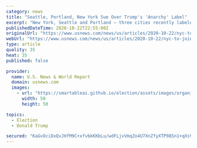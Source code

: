 ```yaml
---
category: news
title: "Seattle, Portland, New York Sue Over Trump's 'Anarchy' Label"
excerpt: "New York, Seattle and Portland — three cities recently labeled “anarchist jurisdictions” by the U.S. Justice Department — are suing to to invalidate the designation and to fight off the Trump administration’s efforts to withhold federal dollars."
publishedDateTime: 2020-10-22T22:55:00Z
originalUrl: "https://www.usnews.com/news/us/articles/2020-10-22/nyc-to-join-seattle-portland-in-suit-over-federal-funding"
webUrl: "https://www.usnews.com/news/us/articles/2020-10-22/nyc-to-join-seattle-portland-in-suit-over-federal-funding"
type: article
quality: 35
heat: 35
published: false

provider:
  name: U.S. News & World Report
  domain: usnews.com
  images:
    - url: "https://smartableai.github.io/election/assets/images/organizations/usnews.com-50x50.jpg"
      width: 50
      height: 50

topics:
  - Election
  - Donald Trump

secured: "KaGvOciDxQvJHfM9C+xfvbkKKbLu/wdFLjvVmqZo4U7XnZfyXTP98Sn1+qXsV+ZKdOgcDFh5Vo/HRWjHRKlDNiiokFcOqWZkA+Cb3K4cNRRVrkCWREnP7WmsBHxzw10Ul4a80QlJLnwzSjVW8Kr9foZt/jt4nqria8dW95TyNJAGi5htW+UaH42jd2mLZe6SGY7I7UCDM8p3QMY42JDu6stxTXmh0G0I2IkzyzoE1N+5w9Kw0Bo0dyToJDgs/gO5D1GVv3uPk3RG5hvFP1LUgc/oCGCnCGNR4SoWQ7THGcykwlALdRsj6SLJ/i1LL3ZBCWLV/TKa9hajrAs0aoLbUgABTigj/GYCKJ8fPJuoyTc=;5iD8Dd5BZln76IQP07G/GQ=="
---
```



